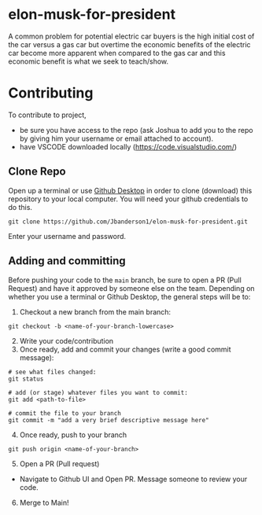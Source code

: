 # elon-musk-for-president
A common problem for potential electric car buyers is the high initial cost of the car versus a gas car but overtime the economic benefits of the electric car become more apparent when compared to the gas car and this economic benefit is what we seek to teach/show.


# Contributing

To contribute to project, 
- be sure you have access to the repo (ask Joshua to add you to the repo by giving him your username or email attached to account).
- have VSCODE downloaded locally (https://code.visualstudio.com/)

## Clone Repo

Open up a terminal or use [Github Desktop](https://desktop.github.com/) in order to clone (download) this repository to your local computer. You will need your github credentials to do this. 
```
git clone https://github.com/Jbanderson1/elon-musk-for-president.git
```
Enter your username and password. 

## Adding and committing

Before pushing your code to the `main` branch, be sure to open a PR (Pull Request) and have it approved by someone else on the team. Depending on whether you use a terminal or Github Desktop, the general steps will be to:

1. Checkout a new branch from the main branch:

```
git checkout -b <name-of-your-branch-lowercase>
```
2. Write your code/contribution
3. Once ready, add and commit your changes (write a good commit message):
```
# see what files changed:
git status

# add (or stage) whatever files you want to commit:
git add <path-to-file>

# commit the file to your branch
git commit -m "add a very brief descriptive message here"
```
4. Once ready, push to your branch

```
git push origin <name-of-your-branch>
```
5. Open a PR (Pull request)

- Navigate to Github UI and Open PR. Message someone to review your code. 

6. Merge to Main!
